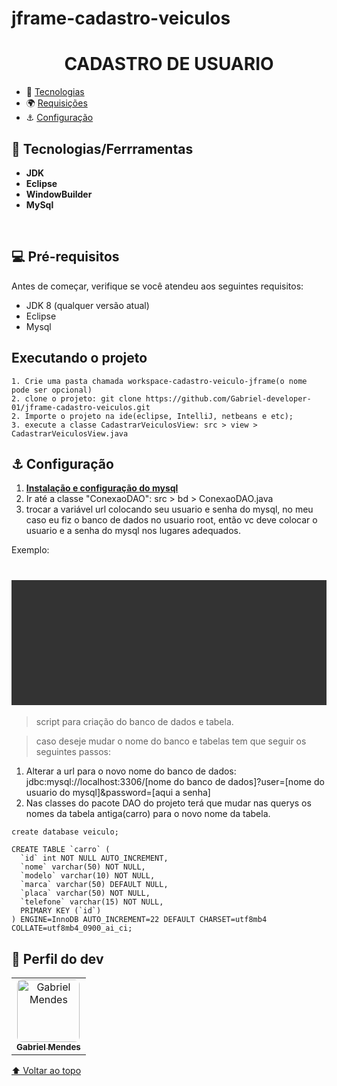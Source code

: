 # jframe-cadastro-veiculos<h1 id="nome-do-projeto" align="center">CADASTRO DE USUARIO</h1>

  - 🤖 [Tecnologias](#tecnologias)
  - 🌍 [Requisições](#requisicoes)
  - ⚓ [Configuração](#config)
    


<h2 id="tecnologias">🤖 Tecnologias/Ferrramentas</h2>

- **JDK**
- **Eclipse**
- **WindowBuilder**
- **MySql**

<br />

<h2 id="requisicoes">💻 Pré-requisitos</h2>

Antes de começar, verifique se você atendeu aos seguintes requisitos:

* JDK 8 (qualquer versão atual)
* Eclipse
* Mysql
## Executando o projeto

```
1. Crie uma pasta chamada workspace-cadastro-veiculo-jframe(o nome pode ser opcional)
2. clone o projeto: git clone https://github.com/Gabriel-developer-01/jframe-cadastro-veiculos.git
2. Importe o projeto na ide(eclipse, IntelliJ, netbeans e etc);
3. execute a classe CadastrarVeiculosView: src > view > CadastrarVeiculosView.java
```

<h2 id="config">⚓ Configuração</h2>
 
1. <a href="https://www.youtube.com/watch?v=fmerTu7dWk8" target="_blank" title="acessar o vídeo"><strong>Instalação e configuração do mysql</strong></a>
2. Ir até a classe "ConexaoDAO": src > bd > ConexaoDAO.java
3. trocar a variável url colocando seu usuario e senha do mysql, no meu caso eu fiz o banco de dados no usuario root, então vc deve colocar o usuario e a senha do mysql nos lugares adequados.

Exemplo:

<h1 style="padding: 100px; background: #333333;">
    
</h1>

> script para criação do banco de dados e tabela.

> caso deseje mudar o nome do banco e tabelas tem que seguir os seguintes passos:
1. Alterar a url para o novo nome do banco de dados: jdbc:mysql://localhost:3306/[nome do banco de dados]?user=[nome do usuario do mysql]&password=[aqui a senha]
2. Nas classes do pacote DAO do projeto terá que mudar nas querys os nomes da tabela antiga(carro) para o novo nome da tabela.

```
create database veiculo;

CREATE TABLE `carro` (
  `id` int NOT NULL AUTO_INCREMENT,
  `nome` varchar(50) NOT NULL,
  `modelo` varchar(10) NOT NULL,
  `marca` varchar(50) DEFAULT NULL,
  `placa` varchar(50) NOT NULL,
  `telefone` varchar(15) NOT NULL,
  PRIMARY KEY (`id`)
) ENGINE=InnoDB AUTO_INCREMENT=22 DEFAULT CHARSET=utf8mb4 COLLATE=utf8mb4_0900_ai_ci;
```

## 🤝 Perfil do dev

<table>
  <tr>
    <td align="center">
      <a href="https://www.linkedin.com/in/gabriel-mendes-3a668917b/">
        <img style="border-radius: 8px" src="https://avatars.githubusercontent.com/Gabriel-developer-01" width="100px;" alt="Gabriel Mendes"/><br>
        <sub>
          <b>Gabriel Mendes</b>
        </sub>
      </a>
    </td>
  </tr>
</table>

[⬆ Voltar ao topo](#nome-do-projeto)
